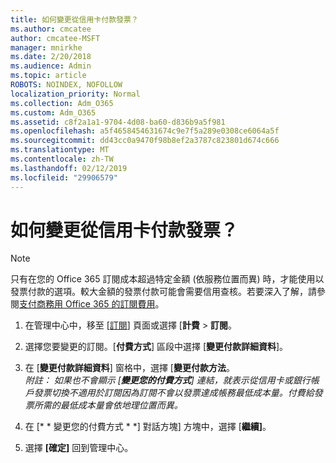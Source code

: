 ```yaml
---
title: 如何變更從信用卡付款發票？
ms.author: cmcatee
author: cmcatee-MSFT
manager: mnirkhe
ms.date: 2/20/2018
ms.audience: Admin
ms.topic: article
ROBOTS: NOINDEX, NOFOLLOW
localization_priority: Normal
ms.collection: Adm_O365
ms.custom: Adm_O365
ms.assetid: c8f2a1a1-9704-4d08-ba60-d836b9a5f981
ms.openlocfilehash: a5f4658454631674c9e7f5a289e0308ce6064a5f
ms.sourcegitcommit: dd43cc0a9470f98b8ef2a3787c823801d674c666
ms.translationtype: MT
ms.contentlocale: zh-TW
ms.lasthandoff: 02/12/2019
ms.locfileid: "29906579"
---
```

# <a name="how-do-i-change-from-credit-card-payments-to-invoice"></a>如何變更從信用卡付款發票？

> [!NOTE]
> 只有在您的 Office 365 訂閱成本超過特定金額 (依服務位置而異) 時，才能使用以發票付款的選項。較大金額的發票付款可能會需要信用查核。若要深入了解，請參閱[支付商務用 Office 365 的訂閱費用](https://support.office.com/article/734f4aab-df2d-4e9b-8cb1-691910bde216)。 
  
1. 在管理中心中，移至 [[訂閱](https://go.microsoft.com/fwlink/p/?linkid=842054)] 頁面或選擇 [**計費** \> **訂閱**。
    
2. 選擇您要變更的訂閱。[**付費方式**] 區段中選擇 [**變更付款詳細資料**]。
    
3. 在 [**變更付款詳細資料**] 窗格中，選擇 [**變更付款方法**。
<br>*附註： 如果也不會顯示 [**變更您的付費方式**] 連結，就表示從信用卡或銀行帳戶發票切換不適用於訂閱因為訂閱不會以發票達成帳務最低成本量。付費給發票所需的最低成本量會依地理位置而異。*
  
4. 在 [* * 變更您的付費方式 * *] 對話方塊] 方塊中，選擇 [**繼續]**。
    
5. 選擇 **[確定]** 回到管理中心。 
   